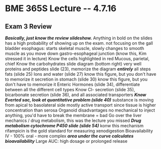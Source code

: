 BME 365S Lecture -- 4.7.16
==

Exam 3 Review
-
***Basically, just know the review slideshow.***
	Anything in bold on the slides has a high probability of showing up
	on the exam.
not focusing on the gall bladder
esophagus: starts skeletal muscle, slowly changes to smooth muscle as 
	you move down
gastro-esophageal junction (know this, Kim stressed it in lecture)
Know the cells highlighted in red
	Mucous, parietal, chief
Know the carbohydrates slide diagram (bottom right) very well
proteins and peptides slide (23), memorize the diagram ***entirely***
	all steps
fats (slide 25)
Ions and water (slide 27) know this figure, but you don't have to memorize it
secretion in stomach (slide 30) know this figure, but you don't have to memorize it
Enteric Hormones (slide 34), differentiate between all the different 
	cell types
Know Cl- secretion (slide 35), bicarbonate secretion (slide 36), and all 
	associated transporters
***Know Everted sac, look at quantitative problem (slide 40)***
	substance is moving from apical to basolateral side
	mostly active transport since tissue is higher concentration than serosa
Organoid disadvantages
	no mechanical 
	to inject anything, you'd have to break the membrane = bad
Go over the liver mechanics / drug metabolism, this was the 
	lecture you missed
***Drug metabolism cytochrome P450 slide (slide 54)***
	konw this mechanism
	rifampicin is the gold standard for measuring xenodigestion
Bioavailability
	IV - 100%
	oral - more complex
	***area under the curve calculates bioavailability***
		Large AUC: high dosage or prolonged release


